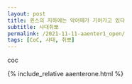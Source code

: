 ```yaml
---
layout: post
title: 퀸스의 지하에는 악어떼가 기어가고 있다
subtitle: 샤대취뽀
permalink: /2021-11-11-aaenter1_open/
tags: [CoC, 샤대, 취뽀]
---
```



coc

{% include_relative aaenterone.html %}
